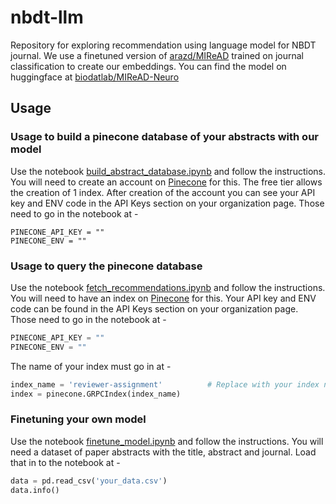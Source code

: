 # nbdt-llm
Repository for exploring recommendation using language model for NBDT journal. We use a finetuned version of [arazd/MIReAD](https://huggingface.co/arazd/MIReAD) trained on journal classification to create our embeddings. You can find the model on huggingface at [biodatlab/MIReAD-Neuro](https://huggingface.co/biodatlab/MIReAD-Neuro)

## Usage
### Usage to build a pinecone database of your abstracts with our model

Use the notebook [build_abstract_database.ipynb](notebooks/build_abstract_database.ipynb) and follow the instructions.
You will need to create an account on [Pinecone](https://www.pinecone.io/) for this. The free tier allows the creation of 1 index.
After creation of the account you can see your API key and ENV code in the API Keys section on your organization page. Those need to go in the notebook at -
```
PINECONE_API_KEY = ""
PINECONE_ENV = ""
```

### Usage to query the pinecone database

Use the notebook [fetch_recommendations.ipynb](notebooks/fetch_recommendations.ipynb) and follow the instructions.
You will need to have an index on [Pinecone](https://www.pinecone.io/) for this.
Your API key and ENV code can be found in the API Keys section on your organization page. Those need to go in the notebook at -
```py
PINECONE_API_KEY = ""
PINECONE_ENV = ""
```
The name of your index must go in at - 
```py
index_name = 'reviewer-assignment'          # Replace with your index name
index = pinecone.GRPCIndex(index_name)
```

### Finetuning your own model

Use the notebook [finetune_model.ipynb](notebooks/finetune_model.ipynb) and follow the instructions. 
You will need a dataset of paper abstracts with the title, abstract and journal. Load that in to the notebook at - 
```py
data = pd.read_csv('your_data.csv')
data.info()
```

